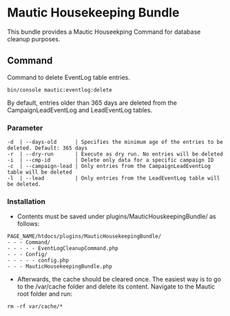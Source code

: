 # Mautic Housekeeping Bundle
This bundle provides a Mautic Houseekping Command for database cleanup purposes.

## Command

Command to delete EventLog table entries. 

```
bin/console mautic:eventlog:delete
```
By default, entries older than 365 days are deleted from the CampaignLeadEventLog and LeadEventLog tables.
### Parameter
```
-d  | --days-old      | Specifies the minimum age of the entries to be deleted. Default: 365 days
-r  | --dry-run       | Execute as dry run. No entries will be deleted
-i  | --cmp-id        | Delete only data for a specific campaign ID
-c  | --campaign-lead | Only entries from the CampaignLeadEventLog table will be deleted
-l  | --lead          | Only entries from the LeadEventLog table will be deleted.
```


### Installation
- Contents must be saved under plugins/MauticHouskeepingBundle/  as follows: 
```
PAGE_NAME/htdocs/plugins/MauticHousekeepingBundle/
- - - Command/
- - - - - EventLogCleanupCommand.php
- - - Config/
- - - - - config.php
- - - MauticHousekeepingBundle.php
```

- Afterwards, the cache should be cleared once.  The easiest way is to go to the /var/cache folder and delete its content. 
  Navigate to the Mautic root folder and run: 
```
rm -rf var/cache/*
```


